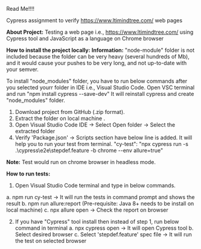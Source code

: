 Read Me!!!!

Cypress assignment to verify https://www.ltimindtree.com/ web pages

**About Project:**
Testing a web page i.e., https://www.ltimindtree.com/ using Cypress tool and JavaScript as a language on Chrome browser

**How to install the project locally:**
**Information:** "node-module" folder is not included because the folder can be very heavy (several hundreds of Mb), and it would cause your pushes to be very long, and not up-to-date with your semver.

To install "node_modules" folder, you have to run below commands after you selected yourr folder in IDE i.e., Visual Studio Code. 
Open VSC terminal and run
"npm install cypress --save-dev" 
It will reinstall cypress and create "node_modules" folder.


1. Download project from GitHub (.zip format).  
2. Extract the folder on local machine . 
3. Open Visual Studio Code IDE -> Select Open folder -> Select the extracted folder 
4. Verify 'Package.json' -> Scripts section have below line is added. It will help you to run your test from terminal.
"cy-test": "npx cypress run -s .\cypress\e2e\stepdef.feature -b chrome --env allure=true"

**Note:** Test would run on chrome browser in headless mode.

**How to run tests:**
1. Open Visual Studio Code terminal and type in below commands.

a. npm run cy-test -> It will run the tests in command prompt and shows the result 
b. npm run allure:report (Pre-requisite: Java 8+ needs to be install on local machine) 
c. npx allure open -> Check the report on browser

2. If you have "Cypress" tool install then instead of step 1, run below command in terminal 
a. npx cypress open -> It will open Cypress tool 
b. Select desired browser 
c. Select 'stepdef.feature' spec file -> It will run the test on selected browser
